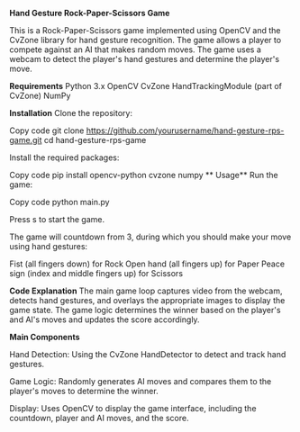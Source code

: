**Hand Gesture Rock-Paper-Scissors Game**

This is a Rock-Paper-Scissors game implemented using OpenCV and the CvZone library for hand gesture recognition. The game allows a player to compete against an AI that makes random moves. The game uses a webcam to detect the player's hand gestures and determine the player's move.

**Requirements**
Python 3.x
OpenCV
CvZone
HandTrackingModule (part of CvZone)
NumPy

**Installation**
Clone the repository:

Copy code
git clone https://github.com/yourusername/hand-gesture-rps-game.git
cd hand-gesture-rps-game

Install the required packages:

Copy code
pip install opencv-python cvzone numpy
**
Usage**
Run the game:

Copy code
python main.py

Press s to start the game.

The game will countdown from 3, during which you should make your move using hand gestures:

Fist (all fingers down) for Rock
Open hand (all fingers up) for Paper
Peace sign (index and middle fingers up) for Scissors


**Code Explanation**
The main game loop captures video from the webcam, detects hand gestures, and overlays the appropriate images to display the game state. The game logic determines the winner based on the player's and AI's moves and updates the score accordingly.

**Main Components**

Hand Detection: Using the CvZone HandDetector to detect and track hand gestures.

Game Logic: Randomly generates AI moves and compares them to the player's moves to determine the winner.

Display: Uses OpenCV to display the game interface, including the countdown, player and AI moves, and the score.
